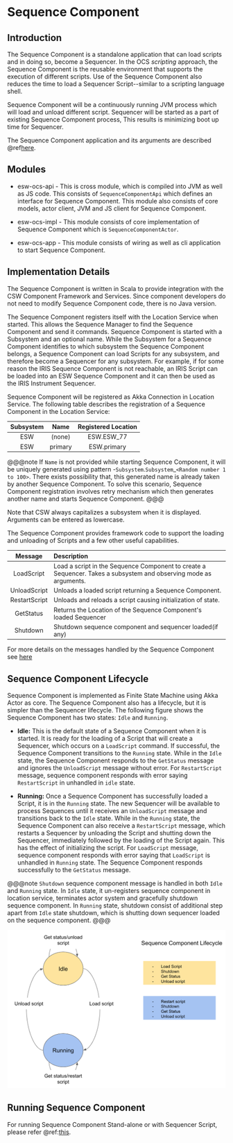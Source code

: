 # Sequence Component

## Introduction
The Sequence Component is a standalone application that can load scripts and in doing so, become a Sequencer. In the OCS
*scripting* approach, the Sequence Component is the reusable environment that supports the execution of different scripts.
Use of the Sequence Component also reduces the time to load a Sequencer Script--similar to a scripting language shell.

Sequence Component will be a continuously running JVM process which will load and unload different script. Sequencer will be started as a part of existing Sequence Component process,
This results is minimizing boot up time for Sequencer.

The Sequence Component application and its arguments are described @ref[here](../sequencersandscripts/sequencer-app.md).

## Modules

* esw-ocs-api -
This is cross module, which is compiled into JVM as well as JS code. This consists of `SequenceComponentApi`
which defines an interface for Sequence Component. This module also consists of core models, actor client, JVM and JS client for
Sequence Component.

* esw-ocs-impl -
This module consists of core implementation of Sequence Component which is `SequenceComponentActor`.

* esw-ocs-app -
This module consists of wiring as well as cli application to start Sequence Component.

## Implementation Details

The Sequence Component is written in Scala to provide integration with the CSW Component Framework and Services. Since component
developers do not need to modify Sequence Component code, there is no Java version.

The Sequence Component registers itself with the Location Service when started. This allows the Sequence Manager to
find the Sequence Component and send it commands. Sequence Component is started with a Subsystem and an optional name.
While the Subsystem for a Sequence Component identifies to which subsystem the Sequence Component belongs, a Sequence
Component can load Scripts for any subsystem, and therefore become a Sequencer for any subsystem.  For example, if for
some reason the IRIS Sequence Component is not reachable, an IRIS Script can be loaded into an ESW Sequence Component
and it can then be used as the IRIS Instrument Sequencer.

Sequence Component will be registered as Akka Connection in Location Service.
The following table describes the registration of a Sequence Component in the Location Service:

| Subsystem | Name | Registered Location |
|:---------:|:----:|:-------------------:|
| ESW | (none) | ESW.ESW_77 |
| ESW | primary |  ESW.primary |


@@@note
If `Name` is not provided while starting Sequence Component, it will be uniquely generated using pattern -`Subsystem`.`Subsystem`_`<Random number 1 to 100>`.
There exists possibility that, this generated name is already taken by another Sequence Component. To solve this scenario, Sequence
Component registration involves retry mechanism which then generates another name and starts Sequence Component.
@@@

Note that CSW always capitalizes a subsystem when it is displayed. Arguments can be entered as lowercase.

The Sequence Component provides framework code to support the loading and unloading of Scripts and a few other
useful capabilities.

| Message | Description |
|:-------:|:----------|
| LoadScript| Load a script in the Sequence Component to create a Sequencer. Takes a subsystem and observing mode as arguments. |
| UnloadScript|Unloads a loaded script returning a Sequence Component. |
| RestartScript | Unloads and reloads a script causing initialization of state. |
| GetStatus | Returns the Location of the Sequence Component's loaded Sequencer |
| Shutdown | Shutdown sequence component and sequencer loaded(if any) |

For more details on the messages handled by the Sequence Component see [here]($github.base_url$/esw-ocs/esw-ocs-api/jvm/src/main/scala/esw/ocs/api/actor/messages/SequenceComponentMsg.scala)


## Sequence Component Lifecycle

Sequence Component is implemented as Finite State Machine using Akka Actor as core.
The Sequence Component also has a lifecycle, but it is simpler than the Sequencer lifecycle. The following
figure shows the Sequence Component has two states: `Idle` and `Running`.

* **Idle:** This is the default state of a Sequence Component when it is started. It is ready for the loading
of a Script that will create a Sequencer, which occurs on a `LoadScript` command. If successful, the Sequence
Component transitions to the `Running` state. While in the `Idle` state, the Sequence Component responds to the `GetStatus` message
and ignores the `UnloadScript` message without error. For `RestartScript` message, sequence component responds with error
saying `RestartScript` in unhandled in `idle` state.

* **Running:** Once a Sequence Component has successfully loaded a Script, it is in the `Running` state. The new
Sequencer will be available to process Sequences until it receives an `UnloadScript` message and transitions back
to the `Idle` state. While in the `Running` state, the Sequence Component can also receive a `RestartScript` message,
which restarts a Sequencer by unloading the Script and shutting down the Sequencer, immediately followed by the
loading of the Script again. This has the effect of initializing the script. For `LoadScript` message, sequence component
responds with error saying that `LoadScript` is unhandled in `Running` state.
The Sequence Component responds successfully to the `GetStatus` message.

@@@note
`Shutdown` sequence component message is handled in both `Idle` and `Running` state. In `Idle` state, it un-registers sequence component
in location service, terminates actor system and gracefully shutdown sequence component. In `Running` state, shutdown consist of additional step
apart from `Idle` state shutdown, which is shutting down sequencer loaded on the sequence component.
@@@

![sequencecomp-lifecycle](../images/ocs/OCS-SeqCompLifecycle.png)

## Running Sequence Component

For running Sequence Component Stand-alone or with Sequencer Script, please refer @ref:[this](../sequencersandscripts/sequencer-app.md).
